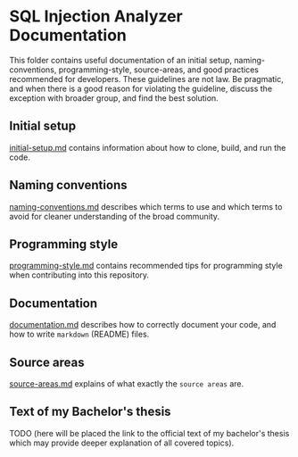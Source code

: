 # SQL Injection Analyzer Documentation
This folder contains useful documentation of an initial setup, naming-conventions, programming-style, source-areas, and good practices recommended for developers.
These guidelines are not law. Be pragmatic, and when there is a good reason for violating the guideline, discuss the exception with broader group, and find the best solution.

## Initial setup
[initial-setup.md](initial-setup.md) contains information about how to clone, build, and run the code.
## Naming conventions
[naming-conventions.md](naming-conventions.md) describes which terms to use and which terms to avoid for cleaner understanding of the broad community.
## Programming style
[programming-style.md](programming-style.md) contains recommended tips for programming style when contributing into this repository.
## Documentation
[documentation.md](documentation.md) describes how to correctly document your code, and how to write `markdown` (README) files.
## Source areas
[source-areas.md](source-areas.md) explains of what exactly the `source areas` are.
## Text of my Bachelor's thesis
TODO (here will be placed the link to the official text of my bachelor's thesis which may provide deeper explanation of all covered topics).